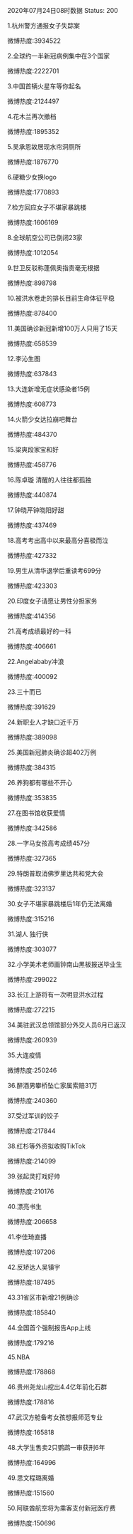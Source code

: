 2020年07月24日08时数据
Status: 200

1.杭州警方通报女子失踪案

微博热度:3934522

2.全球约一半新冠病例集中在3个国家

微博热度:2222701

3.中国首辆火星车等你起名

微博热度:2124497

4.花木兰再次撤档

微博热度:1895352

5.吴承恩故居现水帘洞厕所

微博热度:1876770

6.硬糖少女换logo

微博热度:1770893

7.检方回应女子不堪家暴跳楼

微博热度:1606169

8.全球航空公司已倒闭23家

微博热度:1012054

9.世卫反驳称蓬佩奥指责毫无根据

微博热度:898798

10.被洪水卷走的排长目前生命体征平稳

微博热度:878400

11.美国确诊新冠新增100万人只用了15天

微博热度:658539

12.李沁生图

微博热度:637843

13.大连新增无症状感染者15例

微博热度:608773

14.火箭少女达拉崩吧舞台

微博热度:484370

15.梁爽段家宝和好

微博热度:458776

16.陈卓璇 清醒的人往往都孤独

微博热度:440874

17.钟晓芹钟晓阳好甜

微博热度:437469

18.高考考出高中以来最高分喜极而泣

微博热度:427332

19.男生从清华退学后重读考699分

微博热度:423303

20.印度女子请愿让男性分担家务

微博热度:414356

21.高考成绩最好的一科

微博热度:406661

22.Angelababy冲浪

微博热度:400092

23.三十而已

微博热度:391629

24.新职业人才缺口近千万

微博热度:389098

25.美国新冠肺炎确诊超402万例

微博热度:384315

26.养狗都有哪些不开心

微博热度:353835

27.在图书馆收获爱情

微博热度:342586

28.一字马女孩高考成绩457分

微博热度:327365

29.特朗普取消佛罗里达共和党大会

微博热度:323137

30.女子不堪家暴跳楼后1年仍无法离婚

微博热度:315216

31.湖人 独行侠

微博热度:303077

32.小学美术老师画钟南山黑板报送毕业生

微博热度:299022

33.长江上游将有一次明显洪水过程

微博热度:272215

34.美驻武汉总领馆部分外交人员6月已返汉

微博热度:260939

35.大连疫情

微博热度:250246

36.醉酒男攀桥坠亡家属索赔31万

微博热度:240360

37.受过军训的饺子

微博热度:217844

38.红杉等外资拟收购TikTok

微博热度:214099

39.张起灵打戏好帅

微博热度:210176

40.漂亮书生

微博热度:206658

41.李佳琦直播

微博热度:197206

42.反矫达人吴镇宇

微博热度:187495

43.31省区市新增21例确诊

微博热度:185840

44.全国首个强制报告App上线

微博热度:179216

45.NBA

微博热度:178868

46.贵州尧龙山挖出4.4亿年前化石群

微博热度:178816

47.武汉方舱备考女孩想报师范专业

微博热度:165818

48.大学生售卖2只鹦鹉一审获刑6年

微博热度:164996

49.思文程璐离婚

微博热度:151560

50.阿联酋航空将为乘客支付新冠医疗费

微博热度:150696

